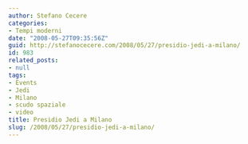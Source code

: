 ```yaml
---
author: Stefano Cecere
categories:
- Tempi moderni
date: "2008-05-27T09:35:56Z"
guid: http://stefanocecere.com/2008/05/27/presidio-jedi-a-milano/
id: 983
related_posts:
- null
tags:
- Events
- Jedi
- Milano
- scudo spaziale
- video
title: Presidio Jedi a Milano
slug: /2008/05/27/presidio-jedi-a-milano/
---
```


